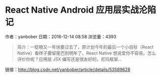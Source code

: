 # React Native Android 应用层实战沦陷记
作者：yanbober
日期：2016-12-14 08:58
浏览量：4393
> 简介：一眨眼又一年快要过去了，原计划今年的最后一个小目标（React Native）看样子要留尾巴到明年了，React Native 想说爱你不容易。怎么评价你呢？应用层 JSX 编写还是很友好的，尼玛框架...

 链接：http://blog.csdn.net/yanbober/article/details/53589628
